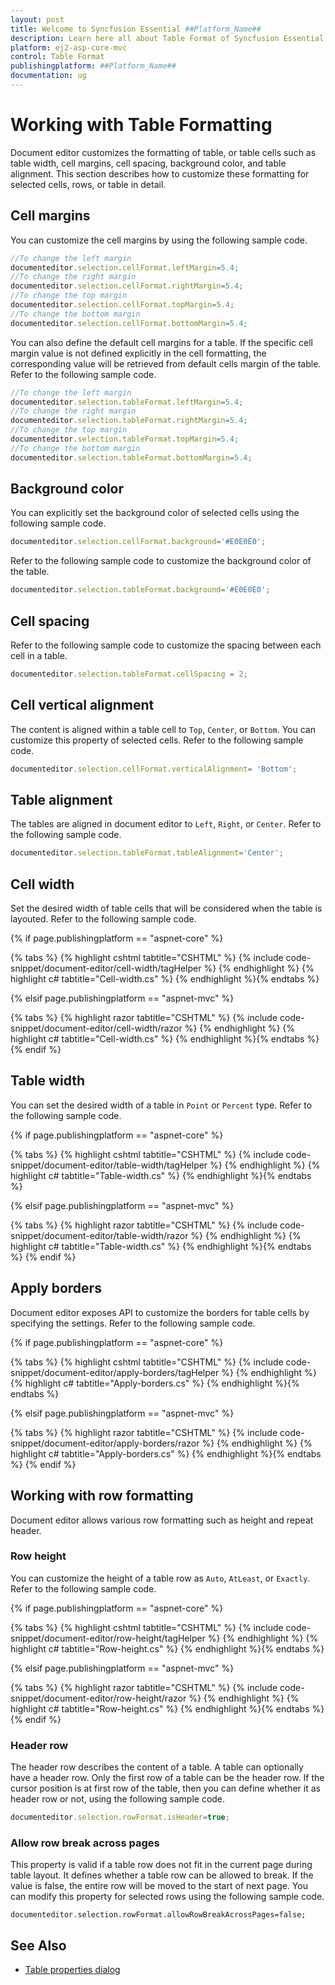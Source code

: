 ```yaml
---
layout: post
title: Welcome to Syncfusion Essential ##Platform_Name##
description: Learn here all about Table Format of Syncfusion Essential ##Platform_Name## widgets based on HTML5 and jQuery.
platform: ej2-asp-core-mvc
control: Table Format
publishingplatform: ##Platform_Name##
documentation: ug
---
```



# Working with Table Formatting

Document editor customizes the formatting of table, or table cells such as table width, cell margins, cell spacing, background color, and table alignment. This section describes how to customize these formatting for selected cells, rows, or table in detail.

## Cell margins

You can customize the cell margins by using the following sample code.

```typescript
//To change the left margin
documenteditor.selection.cellFormat.leftMargin=5.4;
//To change the right margin
documenteditor.selection.cellFormat.rightMargin=5.4;
//To change the top margin
documenteditor.selection.cellFormat.topMargin=5.4;
//To change the bottom margin
documenteditor.selection.cellFormat.bottomMargin=5.4;
```

You can also define the default cell margins for a table. If the specific cell margin value is not defined explicitly in the cell formatting, the corresponding value will be retrieved from default cells margin of the table. Refer to the following sample code.

```typescript
//To change the left margin
documenteditor.selection.tableFormat.leftMargin=5.4;
//To change the right margin
documenteditor.selection.tableFormat.rightMargin=5.4;
//To change the top margin
documenteditor.selection.tableFormat.topMargin=5.4;
//To change the bottom margin
documenteditor.selection.tableFormat.bottomMargin=5.4;
```

## Background color

You can explicitly set the background color of selected cells using the following sample code.

```typescript
documenteditor.selection.cellFormat.background='#E0E0E0';
```

Refer to the following sample code to customize the background color of the table.

```typescript
documenteditor.selection.tableFormat.background='#E0E0E0';
```

## Cell spacing

Refer to the following sample code to customize the spacing between each cell in a table.

```typescript
documenteditor.selection.tableFormat.cellSpacing = 2;
```

## Cell vertical alignment

The content is aligned within a table cell to `Top`, `Center`, or `Bottom`. You can customize this property of selected cells. Refer to the following sample code.

```typescript
documenteditor.selection.cellFormat.verticalAlignment= 'Bottom';
```

## Table alignment

The tables are aligned in document editor to `Left`, `Right`, or `Center`. Refer to the following sample code.

```typescript
documenteditor.selection.tableFormat.tableAlignment='Center';
```

## Cell width

Set the desired width of table cells that will be considered when the table is layouted. Refer to the following sample code.

{% if page.publishingplatform == "aspnet-core" %}

{% tabs %}
{% highlight cshtml tabtitle="CSHTML" %}
{% include code-snippet/document-editor/cell-width/tagHelper %}
{% endhighlight %}
{% highlight c# tabtitle="Cell-width.cs" %}
{% endhighlight %}{% endtabs %}

{% elsif page.publishingplatform == "aspnet-mvc" %}

{% tabs %}
{% highlight razor tabtitle="CSHTML" %}
{% include code-snippet/document-editor/cell-width/razor %}
{% endhighlight %}
{% highlight c# tabtitle="Cell-width.cs" %}
{% endhighlight %}{% endtabs %}
{% endif %}



## Table width

You can set the desired width of a table in `Point` or `Percent` type. Refer to the following sample code.

{% if page.publishingplatform == "aspnet-core" %}

{% tabs %}
{% highlight cshtml tabtitle="CSHTML" %}
{% include code-snippet/document-editor/table-width/tagHelper %}
{% endhighlight %}
{% highlight c# tabtitle="Table-width.cs" %}
{% endhighlight %}{% endtabs %}

{% elsif page.publishingplatform == "aspnet-mvc" %}

{% tabs %}
{% highlight razor tabtitle="CSHTML" %}
{% include code-snippet/document-editor/table-width/razor %}
{% endhighlight %}
{% highlight c# tabtitle="Table-width.cs" %}
{% endhighlight %}{% endtabs %}
{% endif %}



## Apply borders

Document editor exposes API to customize the borders for table cells by specifying the settings. Refer to the following sample code.

{% if page.publishingplatform == "aspnet-core" %}

{% tabs %}
{% highlight cshtml tabtitle="CSHTML" %}
{% include code-snippet/document-editor/apply-borders/tagHelper %}
{% endhighlight %}
{% highlight c# tabtitle="Apply-borders.cs" %}
{% endhighlight %}{% endtabs %}

{% elsif page.publishingplatform == "aspnet-mvc" %}

{% tabs %}
{% highlight razor tabtitle="CSHTML" %}
{% include code-snippet/document-editor/apply-borders/razor %}
{% endhighlight %}
{% highlight c# tabtitle="Apply-borders.cs" %}
{% endhighlight %}{% endtabs %}
{% endif %}



## Working with row formatting

Document editor allows various row formatting such as height and repeat header.

### Row height

You can customize the height of a table row as `Auto`, `AtLeast`, or `Exactly`. Refer to the following sample code.

{% if page.publishingplatform == "aspnet-core" %}

{% tabs %}
{% highlight cshtml tabtitle="CSHTML" %}
{% include code-snippet/document-editor/row-height/tagHelper %}
{% endhighlight %}
{% highlight c# tabtitle="Row-height.cs" %}
{% endhighlight %}{% endtabs %}

{% elsif page.publishingplatform == "aspnet-mvc" %}

{% tabs %}
{% highlight razor tabtitle="CSHTML" %}
{% include code-snippet/document-editor/row-height/razor %}
{% endhighlight %}
{% highlight c# tabtitle="Row-height.cs" %}
{% endhighlight %}{% endtabs %}
{% endif %}



### Header row

The header row describes the content of a table. A table can optionally have a header row. Only the first row of a table can be the header row. If the cursor position is at first row of the table, then you can define whether it as header row or not, using the following sample code.

```typescript
documenteditor.selection.rowFormat.isHeader=true;
```

### Allow row break across pages

This property is valid if a table row does not fit in the current page during table layout. It defines whether a table row can be allowed to break. If the value is false, the entire row will be moved to the start of next page. You can modify this property for selected rows using the following sample code.

```typesript
documenteditor.selection.rowFormat.allowRowBreakAcrossPages=false;
```

## See Also

* [Table properties dialog](../../document-editor/dialog#table-properties-dialog)